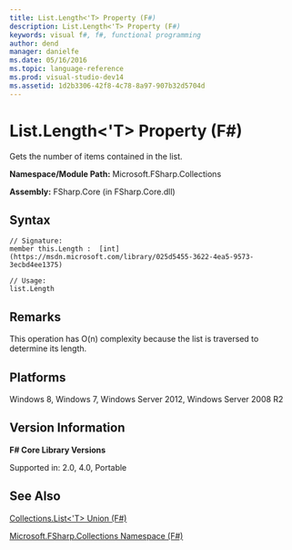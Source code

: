```yaml
---
title: List.Length<'T> Property (F#)
description: List.Length<'T> Property (F#)
keywords: visual f#, f#, functional programming
author: dend
manager: danielfe
ms.date: 05/16/2016
ms.topic: language-reference
ms.prod: visual-studio-dev14
ms.assetid: 1d2b3306-42f8-4c78-8a97-907b32d5704d 
---
```


# List.Length<'T> Property (F#)

Gets the number of items contained in the list.

**Namespace/Module Path:** Microsoft.FSharp.Collections

**Assembly:** FSharp.Core (in FSharp.Core.dll)


## Syntax

```
// Signature:
member this.Length :  [int](https://msdn.microsoft.com/library/025d5455-3622-4ea5-9573-3ecbd4ee1375)

// Usage:
list.Length
```

## Remarks
This operation has O(n) complexity because the list is traversed to determine its length.


## Platforms
Windows 8, Windows 7, Windows Server 2012, Windows Server 2008 R2


## Version Information
**F# Core Library Versions**

Supported in: 2.0, 4.0, Portable




## See Also
[Collections.List&#60;'T&#62; Union &#40;F&#35;&#41;](Collections.List%5B%27T%5D-Union-%5BFSharp%5D.md)

[Microsoft.FSharp.Collections Namespace &#40;F&#35;&#41;](Microsoft.FSharp.Collections-Namespace-%5BFSharp%5D.md)

